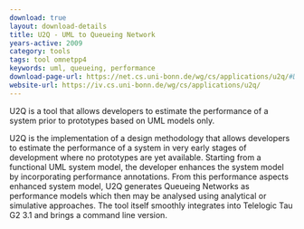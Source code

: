 ```yaml
---
download: true
layout: download-details
title: U2Q - UML to Queueing Network
years-active: 2009
category: tools
tags: tool omnetpp4
keywords: uml, queueing, performance
download-page-url: https://net.cs.uni-bonn.de/wg/cs/applications/u2q/#Download
website-url: https://iv.cs.uni-bonn.de/wg/cs/applications/u2q/
---
```


U2Q is a tool that allows developers to estimate the performance of a system
prior to prototypes based on UML models only.

U2Q is the implementation of a design methodology that allows developers to
estimate the performance of a system in very early stages of development where
no prototypes are yet available. Starting from a functional UML system model,
the developer enhances the system model by incorporating performance annotations.
From this performance aspects enhanced system model, U2Q generates Queueing
Networks as performance models which then may be analysed using analytical or
simulative approaches. The tool itself smoothly integrates into Telelogic Tau
G2 3.1 and brings a command line version.
